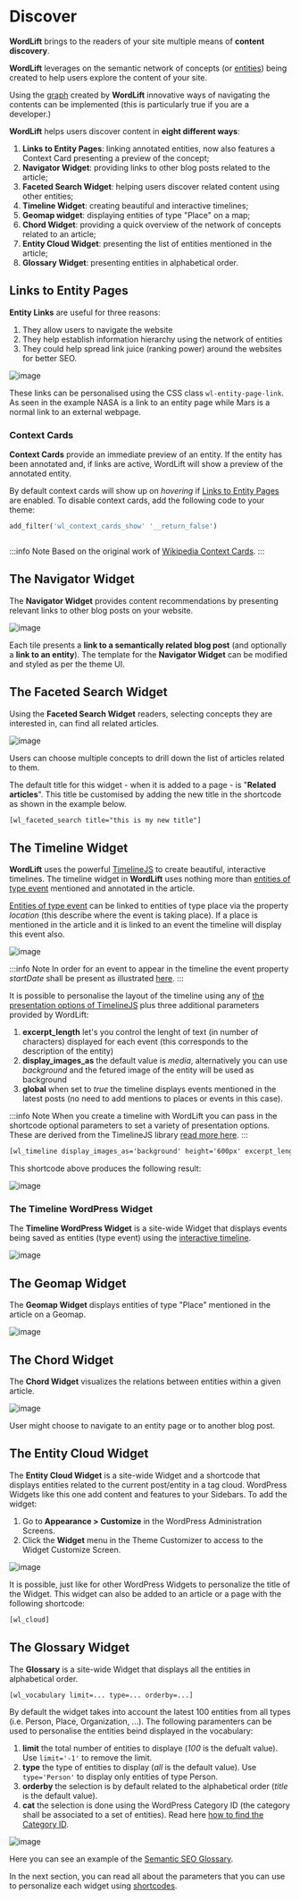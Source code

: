 # Discover

**WordLift** brings to the readers of your site multiple means of **content discovery**.

**WordLift** leverages on the semantic network of concepts (or [entities](key-concepts#entity)) being created to help users explore the content of your site.

Using the [graph](key-concepts#knowledge-graph) created by **WordLift** innovative ways of navigating the contents can be implemented (this is particularly true if you are a developer.)

**WordLift** helps users discover content in **eight different ways**:

1. **Links to Entity Pages**: linking annotated entities, now also features a Context Card presenting a preview of the concept;
2. **Navigator Widget**: providing links to other blog posts related to the article;
3. **Faceted Search Widget**: helping users discover related content using other entities;
4. **Timeline Widget**: creating beautiful and interactive timelines;
5. **Geomap widget**: displaying entities of type "Place" on a map;
6. **Chord Widget**: providing a quick overview of the network of concepts related to an article;
7. **Entity Cloud Widget**: presenting the list of entities mentioned in the article;
8. **Glossary Widget**: presenting entities in alphabetical order.

## Links to Entity Pages

**Entity Links** are useful for three reasons:

1. They allow users to navigate the website
2. They help establish information hierarchy using the network of entities
3. They could help spread link juice (ranking power) around the websites for better SEO.

![image](./images/wordlift-discover-entity-links.png)

These links can be personalised using the CSS class `wl-entity-page-link`. As seen in the example NASA is a link to an entity page while Mars is a normal link to an external webpage.

### Context Cards

**Context Cards** provide an immediate preview of an entity. If the entity has been annotated and, if links are active,
WordLift will show a preview of the annotated entity.

By default context cards will show up on *hovering* if [Links to Entity Pages](discover?highlight=navigator#links-to-entity-pages) are enabled.
To disable context cards, add the following code to your theme:

```php
add_filter('wl_context_cards_show' '__return_false')
```

```{image} https://user-images.githubusercontent.com/5725682/60662170-f4ee9600-9e5b-11e9-8a06-368eede8b89e.png
```

:::info Note
Based on the original work of [Wikipedia Context Cards](https://github.com/joakin/context-cards).
:::

## The Navigator Widget

The **Navigator Widget** provides content recommendations by presenting relevant links to other blog posts on your website.

![image](./images/wordlift-discover-navigator.png)

Each tile presents a **link to a semantically related blog post** (and optionally a **link to an entity**).
The template for the **Navigator Widget** can be modified and styled as per the theme UI.

## The Faceted Search Widget

Using the **Faceted Search Widget** readers, selecting concepts they are interested in, can find all related articles.

![image](./images/wordlift-edit-entity-faceted-search-widget-frontend.gif)

Users can choose multiple concepts to drill down the list of articles related to them.

The default title for this widget - when it is added to a page - is "**Related articles**". This title be customised by adding the new title in the shortcode as shown in the example below.

```html
[wl_faceted_search title="this is my new title"]
```

## The Timeline Widget

**WordLift** uses the powerful [TimelineJS](https://timeline.knightlab.com/) to create beautiful, interactive timelines.
The timeline widget in **WordLift** uses nothing more than [entities of type event](edit-entity#edit-an-event) mentioned and annotated in the article.

[Entities of type event](edit-entity#edit-an-event) can be linked to entities of type place via the property *location* (this describe where the event is taking place). If a place is mentioned in the article and it is linked to an event the timeline will display this event also.

![image](./images/wordlift-shortcodes-timeline.png)

:::info Note
In order for an event to appear in the timeline the event property *startDate* shall be present as illustrated [here](edit-entity#edit-an-event).
:::

It is possible to personalise the layout of the timeline using any of [the presentation options of TimelineJS](https://timeline.knightlab.com/docs/options.html) plus three additional parameters provided by WordLift:

1. **excerpt_length** let's you control the lenght of text (in number of characters) displayed for each event (this corresponds to the description of the entity)
2. **display_images_as** the default value is *media*, alternatively you can use *background* and the fetured image of the entity will be used as background
3. **global** when set to *true* the timeline displays events mentioned in the latest posts (no need to add mentions to places or events in this case).

:::info Note
When you create a timeline with WordLift you can pass in the shortcode optional parameters to set a variety of presentation options. These are derived from the TimelineJS library [read more here](https://timeline.knightlab.com/docs/options.html).
:::

```html
[wl_timeline display_images_as='background' height='600px' excerpt_length=25 global='true']
```

This shortcode above produces the following result:

![image](./images/wordlift-shortcodes-timeline-02.png)

### The Timeline WordPress Widget

The **Timeline WordPress Widget** is a site-wide Widget that displays events being saved as entities (type event) using the [interactive timeline](discover#the-timeline-widget).

![image](./images/wordlift-timeline-wordpress-widget.png)

## The Geomap Widget

The **Geomap Widget** displays entities of type "Place" mentioned in the article on a Geomap.

![image](./images/wordlift-shortcodes-geomap.png)

## The Chord Widget

The **Chord Widget** visualizes the relations between entities within a given article.

![image](./images/wordlift-shortcodes-chord.png)

User might choose to navigate to an entity page or to another blog post.

## The Entity Cloud Widget

The **Entity Cloud Widget** is a site-wide Widget and a shortcode that displays entities related to the current post/entity in a tag cloud. WordPress Widgets like this one add content and features to your Sidebars. To add the widget:

1. Go to **Appearance > Customize** in the WordPress Administration Screens.
2. Click the **Widget** menu in the Theme Customizer to access to the Widget Customize Screen.

![image](./images/wordlift-entities-cloud-widget.png)

It is possible, just like for other WordPress Widgets to personalize the title of the Widget. This widget can also be added to an article or a page with the following shortcode:

```html
[wl_cloud]
```

## The Glossary Widget

The **Glossary** is a site-wide Widget that displays all the entities in alphabetical order.

```html
[wl_vocabulary limit=... type=... orderby=...]
```

By default the widget takes into account the latest 100 entities from all types (i.e. Person, Place, Organization, ...).
The following paramenters can be used to personalise the entities beind displayed in the vocabulary:

1. **limit** the total number of entities to displaye (*100* is the defualt value). Use `limit='-1'` to remove the limit.
2. **type** the type of entities to display (*all* is the default value). Use `type='Person'` to display only entities of type Person.
3. **orderby** the selection is by default related to the alphabetical order (*title* is the default value).
4. **cat** the selection is done using the WordPress Category ID (the category shall be associated to a set of entities). Read here [how to find the Category ID](http://www.wpbeginner.com/beginners-guide/how-to-find-post-category-tag-comments-or-user-id-in-wordpress/).

![image](./images/wordlift-discover-vocabulary.gif)

Here you can see an example of the [Semantic SEO Glossary](https://wordlift.io/blog/en/glossary).

In the next section, you can read all about the parameters that you can use to personalize each widget using [shortcodes](shortcodes).
